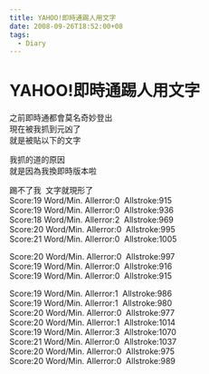 ```yaml
---
title: YAHOO!即時通踢人用文字
date: 2008-09-26T18:52:00+08
tags:
  - Diary
---
```

# YAHOO!即時通踢人用文字

之前即時通都會莫名奇妙登出  
現在被我抓到元凶了  
就是被貼以下的文字  
  
我抓的道的原因  
就是因為我換即時版本啦  
  
踢不了我  文字就現形了  
Score:19 Word/Min. Allerror:0  Allstroke:915   
Score:19 Word/Min. Allerror:0  Allstroke:936   
Score:18 Word/Min. Allerror:2  Allstroke:969  
Score:20 Word/Min. Allerror:0  Allstroke:995  
Score:21 Word/Min. Allerror:0  Allstroke:1005

Score:20 Word/Min. Allerror:0  Allstroke:997  
Score:19 Word/Min. Allerror:0  Allstroke:916  
Score:19 Word/Min. Allerror:0  Allstroke:915

Score:19 Word/Min. Allerror:1  Allstroke:986  
Score:19 Word/Min. Allerror:1  Allstroke:980  
Score:20 Word/Min. Allerror:0  Allstroke:977  
Score:20 Word/Min. Allerror:1  Allstroke:1014  
Score:19 Word/Min. Allerror:3  Allstroke:1070  
Score:21 Word/Min. Allerror:0  Allstroke:1037  
Score:20 Word/Min. Allerror:0  Allstroke:975  
Score:20 Word/Min. Allerror:0  Allstroke:989
